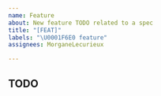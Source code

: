 ```yaml
---
name: Feature
about: New feature TODO related to a spec
title: "[FEAT]"
labels: "\U0001F6E0 feature"
assignees: MorganeLecurieux

---
```


<!--- Spec -->
<!--- Related product issue -->

## TODO
